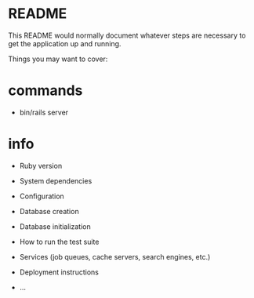 # README

This README would normally document whatever steps are necessary to get the
application up and running.

Things you may want to cover:

# commands
 - bin/rails server



# info
* Ruby version

* System dependencies

* Configuration

* Database creation

* Database initialization

* How to run the test suite

* Services (job queues, cache servers, search engines, etc.)

* Deployment instructions

* ...
